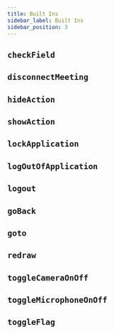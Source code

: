 ```yaml
---
title: Built Ins
sidebar_label: Built Ins
sidebar_position: 3
---
```


## `checkField`

## `disconnectMeeting`

## `hideAction`

## `showAction`

## `lockApplication`

## `logOutOfApplication`

## `logout`

## `goBack`

## `goto`

## `redraw`

## `toggleCameraOnOff`

## `toggleMicrophoneOnOff`

## `toggleFlag`
